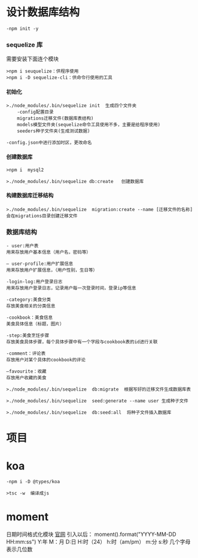 # 设计数据库结构

    -npm init -y

### sequelize 库

需要安装下面连个模块

    >npm i seuquelize：供程序使用
    >npm i -D sequelize-cli：供命令行使用的工具

#### 初始化
    >./node_modules/.bin/sequelize init  生成四个文件夹
        -config配置目录
        migrations迁移文件(数据库表结构)
        models模型文件夹(sequelize命令工具使用不多，主要是给程序使用)
        seeders种子文件夹(生成测试数据)

    -config.json中进行添加时区，更改命名

#### 创建数据库

    >npm i  mysql2

    >./node_modules/.bin/sequelize db:create   创建数据库

#### 构建数据库迁移结构

    >./node_modules/.bin/sequelize  migration:create --name [迁移文件的名称] 会在migrations目录创建迁移文件

### 数据库结构
    - user:用户表
    用来存放用户基本信息（用户名，密码等）

    — user-profile:用户扩展信息
    用来存放用户扩展信息，（用户性别，生日等）

    -login-log:用户登录日志
    用来存放用户登录日志，记录用户每一次登录时间，登录ip等信息

    -category:美食分类
    存放美食相关的分类信息

    -cookbook：美食信息
    美食具体信息（标题，图片）

    -step:美食烹饪步骤
    存放美食具体步骤，每个具体步骤中有一个字段与cookbook表的id进行关联

    -comment：评论表
    存放用户对某个具体的cookbook的评论

    —favourite：收藏
    存放用户收藏的美食

    >./node_modules/.bin/sequelize  db:migrate  根据写好的迁移文件生成数据库表

    >./node_modules/.bin/sequelize  seed:generate --name user 生成种子文件

    >./node_modules/.bin/sequelize  db:seed:all  将种子文件插入数据库

# 项目

# koa

    -npm i -D @types/koa

    >tsc -w  编译成js

# moment
日期时间格式化模块
[官网](https://momentjs.com/)
引入以后：
moment().format("YYYY-MM-DD HH:mm:ss")
Y:年  M：月  D:日  H:时（24） h:时（am/pm） m:分 s:秒
几个字母表示几位数


